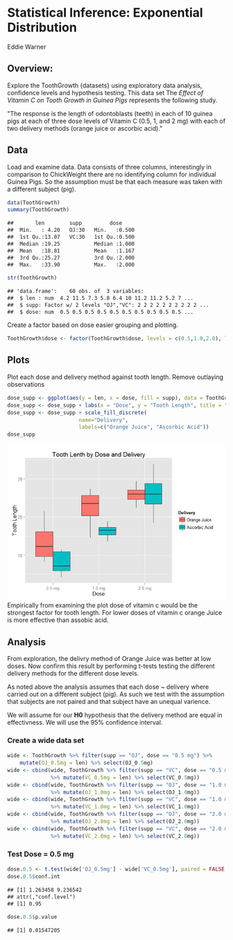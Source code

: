 # Statistical Inference: Exponential Distribution
Eddie Warner  

## Overview:

Explore the ToothGrowth {datasets} using exploratory data analysis, confidence levels and hypothesis testing. This data set The *Effect of Vitamin C on Tooth Growth in Guinea Pigs* represents the following study.  

"The response is the length of odontoblasts (teeth) in each of 10 guinea pigs at each of three dose levels of Vitamin C (0.5, 1, and 2 mg) with each of two delivery methods (orange juice or ascorbic acid)."



## Data 
Load and examine data. Data consists of three columns, interestingly in comparison to ChickWeight there are no identifying column for individual Guinea Pigs. So the assumption must be that each measure was taken with a different subject (pig). 


```r
data(ToothGrowth)
summary(ToothGrowth)
```

```
##       len        supp         dose      
##  Min.   : 4.20   OJ:30   Min.   :0.500  
##  1st Qu.:13.07   VC:30   1st Qu.:0.500  
##  Median :19.25           Median :1.000  
##  Mean   :18.81           Mean   :1.167  
##  3rd Qu.:25.27           3rd Qu.:2.000  
##  Max.   :33.90           Max.   :2.000
```

```r
str(ToothGrowth)
```

```
## 'data.frame':	60 obs. of  3 variables:
##  $ len : num  4.2 11.5 7.3 5.8 6.4 10 11.2 11.2 5.2 7 ...
##  $ supp: Factor w/ 2 levels "OJ","VC": 2 2 2 2 2 2 2 2 2 2 ...
##  $ dose: num  0.5 0.5 0.5 0.5 0.5 0.5 0.5 0.5 0.5 0.5 ...
```

Create a factor based on dose easier grouping and plotting.


```r
ToothGrowth$dose <- factor(ToothGrowth$dose, levels = c(0.5,1.0,2.0), labels=c("0.5 mg", "1.0 mg", "2.0 mg"),)
```

## Plots
Plot each dose and delivery method against tooth length. Remove outlaying observations


```r
dose_supp <- ggplot(aes(y = len, x = dose, fill = supp), data = ToothGrowth) + geom_boxplot(outlier.shape=NA)
dose_supp <- dose_supp + labs(x = "Dose", y = "Tooth Length", title = "Tooth Lenth by Dose and Delivery")
dose_supp <- dose_supp + scale_fill_discrete(
                       name="Delivery",
                       labels=c("Orange Juice", "Ascorbic Acid"))
dose_supp
```

![](StatisticalInferenceToothGrowth_files/figure-html/box_plot-1.png) 
Empirically from examining the plot dose of vitamin c would be the strongest factor for tooth length. For lower doses of vitamin c orange Juice is more effective than assobic acid.

## Analysis

From exploration, the delivry method of Orange Juice was better at low doses. Now confirm this result by performing t-tests testing the different delivery methods for the different dose levels. 

As noted above the analysis assumes that each dose ~ delivery where carried out on a different subject (pig). As such we test with the assumption that subjects are not paired and that subject have an unequal varience.

We will assume for our **H0** hypothesis that the delivery method are equal in effectivness. We will use the 95% confidence interval.

### Create a wide data set

```r
wide <- ToothGrowth %>% filter(supp == "OJ", dose == "0.5 mg") %>% 
    mutate(OJ_0.5mg = len) %>% select(OJ_0.5mg)
wide <- cbind(wide, ToothGrowth %>% filter(supp == "VC", dose == "0.5 mg") 
              %>% mutate(VC_0.5mg = len) %>% select(VC_0.5mg))
wide <- cbind(wide, ToothGrowth %>% filter(supp == "OJ", dose == "1.0 mg") 
              %>% mutate(OJ_1.0mg = len) %>% select(OJ_1.0mg))
wide <- cbind(wide, ToothGrowth %>% filter(supp == "VC", dose == "1.0 mg") 
              %>% mutate(VC_1.0mg = len) %>% select(VC_1.0mg))
wide <- cbind(wide, ToothGrowth %>% filter(supp == "OJ", dose == "2.0 mg") 
              %>% mutate(OJ_2.0mg = len) %>% select(OJ_2.0mg))
wide <- cbind(wide, ToothGrowth %>% filter(supp == "VC", dose == "2.0 mg") 
              %>% mutate(VC_2.0mg = len) %>% select(VC_2.0mg))
```
### Test Dose = 0.5 mg


```r
dose.0.5 <- t.test(wide['OJ_0.5mg'] - wide['VC_0.5mg'], paired = FALSE, var.equal = FALSE)
dose.0.5$conf.int
```

```
## [1] 1.263458 9.236542
## attr(,"conf.level")
## [1] 0.95
```

```r
dose.0.5$p.value
```

```
## [1] 0.01547205
```


